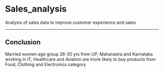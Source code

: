 # Sales_analysis

Analysis of sales data to improve customer experience and sales


------------------------------------------------------------------

## Conclusion

Married women age group 26-35 yrs from UP, Maharastra and Karnataka working in IT, Healthcare and Aviation are more likely to buy products from Food, Clothing and Electronics category
